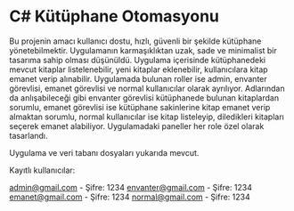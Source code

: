 # C# Kütüphane Otomasyonu

Bu projenin amacı kullanıcı dostu, hızlı, güvenli bir şekilde kütüphane yönetebilmektir. Uygulamanın karmaşıklıktan uzak, sade ve minimalist bir tasarıma sahip olması düşünüldü. Uygulama içerisinde kütüphanedeki mevcut kitaplar listelenebilir, yeni kitaplar eklenebilir, kullanıcılara kitap emanet verip alınabilir. Uygulamada bulunan roller ise admin, envanter görevlisi, emanet görevlisi ve normal kullanıcılar olarak ayrılıyor. Adlarından da anlışabileceği gibi envanter görevlisi kütüphanede bulunan kitaplardan sorumlu, emanet görevlisi ise kütüphane sakinlerine kitap emanet verip almaktan sorumlu, normal kullanıcılar ise kitap listeleyip, diledikleri kitapları seçerek emanet alabiliyor. Uygulamadaki paneller her role özel olarak tasarlandı.

Uygulama ve veri tabanı dosyaları yukarıda mevcut.

Kayıtlı kullanıcılar:

admin@gmail.com - Şifre: 1234
envanter@gmail.com - Şifre: 1234
emanet@gmail.com - Şifre: 1234
normal@gmail.com - Şifre: 1234
